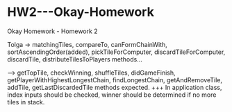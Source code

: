 # HW2---Okay-Homework
Okay Homework - Homework 2

Tolga -> matchingTiles, compareTo, canFormChainWith, sortAscendingOrder(added), pickTileForComputer, discardTileForComputer, discardTile, distributeTilesToPlayers methods...


--> getTopTile, checkWinning, shuffleTiles, didGameFinish, getPlayerWithHighestLongestChain, findLongestChain, getAndRemoveTile, addTile, getLastDiscardedTile methods expected.
+++ In application class, index inputs should be checked, winner should be determined if no more tiles in stack.